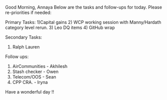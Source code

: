 Good Morning, Annaya
Below are the tasks and follow-ups for today. Please re-priorities if needed:

Primary Tasks:
1)Capital gains
2) WCP working session with Manny/Hardath category level rerun.
3) Leo DQ items
4) GitHub wrap

Secondary Tasks:
1) Ralph Lauren 

Follow ups:
1) AirCommunities  - Akhilesh
2) Stash checker    -  Owen
3) Telecom/OOS    - Sean
4) CPP CRA.          - Iryna

Have a wonderful day !!
